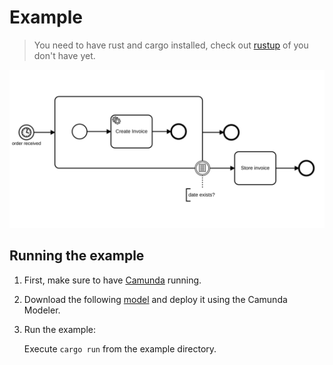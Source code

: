 # Example
> You need to have rust and cargo installed, check out [rustup](https://rustup.rs/) of you don't have yet.

<img alt="A Process for Handling Orders" src="assets/order.svg" />

## Running the example

1. First, make sure to have [Camunda](https://camunda.com/download/) running.

2. Download the following [model](assets/order.bpmn) and deploy it using the Camunda Modeler.

3. Run the example:

    Execute `cargo run` from the example directory.
